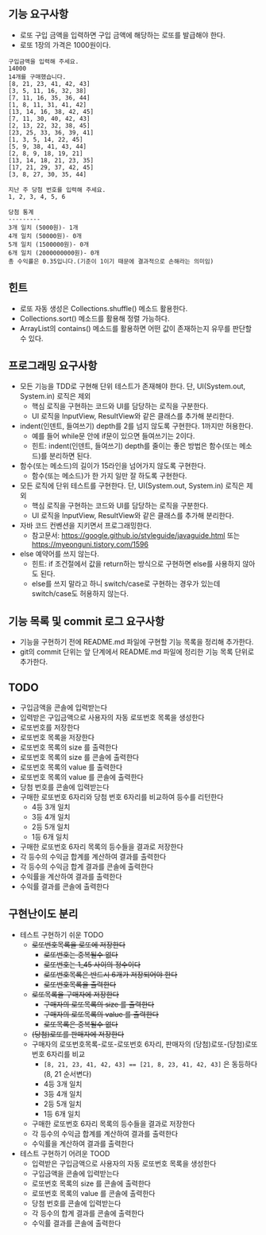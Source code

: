 
## 기능 요구사항
* 로또 구입 금액을 입력하면 구입 금액에 해당하는 로또를 발급해야 한다. 
* 로또 1장의 가격은 1000원이다.
```
구입금액을 입력해 주세요.
14000
14개를 구매했습니다.
[8, 21, 23, 41, 42, 43]
[3, 5, 11, 16, 32, 38]
[7, 11, 16, 35, 36, 44]
[1, 8, 11, 31, 41, 42]
[13, 14, 16, 38, 42, 45]
[7, 11, 30, 40, 42, 43]
[2, 13, 22, 32, 38, 45]
[23, 25, 33, 36, 39, 41]
[1, 3, 5, 14, 22, 45]
[5, 9, 38, 41, 43, 44]
[2, 8, 9, 18, 19, 21]
[13, 14, 18, 21, 23, 35]
[17, 21, 29, 37, 42, 45]
[3, 8, 27, 30, 35, 44]

지난 주 당첨 번호를 입력해 주세요.
1, 2, 3, 4, 5, 6

당첨 통계
---------
3개 일치 (5000원)- 1개
4개 일치 (50000원)- 0개
5개 일치 (1500000원)- 0개
6개 일치 (2000000000원)- 0개
총 수익률은 0.35입니다.(기준이 1이기 때문에 결과적으로 손해라는 의미임)
```
## 힌트
* 로또 자동 생성은 Collections.shuffle() 메소드 활용한다.
* Collections.sort() 메소드를 활용해 정렬 가능하다.
* ArrayList의 contains() 메소드를 활용하면 어떤 값이 존재하는지 유무를 판단할 수 있다.
## 프로그래밍 요구사항
* 모든 기능을 TDD로 구현해 단위 테스트가 존재해야 한다. 단, UI(System.out, System.in) 로직은 제외
  * 핵심 로직을 구현하는 코드와 UI를 담당하는 로직을 구분한다.
  * UI 로직을 InputView, ResultView와 같은 클래스를 추가해 분리한다.
* indent(인덴트, 들여쓰기) depth를 2를 넘지 않도록 구현한다. 1까지만 허용한다.
  * 예를 들어 while문 안에 if문이 있으면 들여쓰기는 2이다.
  * 힌트: indent(인덴트, 들여쓰기) depth를 줄이는 좋은 방법은 함수(또는 메소드)를 분리하면 된다.
* 함수(또는 메소드)의 길이가 15라인을 넘어가지 않도록 구현한다.
  * 함수(또는 메소드)가 한 가지 일만 잘 하도록 구현한다.
* 모든 로직에 단위 테스트를 구현한다. 단, UI(System.out, System.in) 로직은 제외
  * 핵심 로직을 구현하는 코드와 UI를 담당하는 로직을 구분한다.
  * UI 로직을 InputView, ResultView와 같은 클래스를 추가해 분리한다.
* 자바 코드 컨벤션을 지키면서 프로그래밍한다.
  * 참고문서: https://google.github.io/styleguide/javaguide.html 또는 https://myeonguni.tistory.com/1596
* else 예약어를 쓰지 않는다.
  * 힌트: if 조건절에서 값을 return하는 방식으로 구현하면 else를 사용하지 않아도 된다.
  * else를 쓰지 말라고 하니 switch/case로 구현하는 경우가 있는데 switch/case도 허용하지 않는다.
## 기능 목록 및 commit 로그 요구사항
* 기능을 구현하기 전에 README.md 파일에 구현할 기능 목록을 정리해 추가한다.
* git의 commit 단위는 앞 단계에서 README.md 파일에 정리한 기능 목록 단위로 추가한다.

## TODO
* 구입금액을 콘솔에 입력받는다
* 입력받은 구입금액으로 사용자의 자동 로또번호 목록을 생성한다
* 로또번호를 저장한다
* 로또번호 목록을 저장한다
* 로또번호 목록의 size 를 출력한다
* 로또번호 목록의 size 를 콘솔에 출력한다
* 로또번호 목록의 value 를 출력한다
* 로또번호 목록의 value 를 콘솔에 출력한다
* 당첨 번호를 콘솔에 입력받는다
* 구매한 로또번호 6자리와 당첨 번호 6자리를 비교하여 등수를 리턴한다
  * 4등 3개 일치
  * 3등 4개 일치
  * 2등 5개 일치
  * 1등 6개 일치
* 구매한 로또번호 6자리 목록의 등수들을 결과로 저장한다
* 각 등수의 수익금 합계를 계산하여 결과를 출력한다
* 각 등수의 수익금 합계 결과를 콘솔에 출력한다
* 수익률을 계산하여 결과를 출력한다
* 수익률 결과를 콘솔에 출력한다

## 구현난이도 분리
* 테스트 구현하기 쉬운 TODO
  * ~~로또번호목록을 로또에 저장한다~~
    * ~~로또번호는 중복될수 없다~~
    * ~~로또번호는 1_45 사이의 정수이다~~
    * ~~로또번호목록은 반드시 6개가 저장되어야 한다~~
    * ~~로또번호목록을 출력한다~~
  * ~~로또목록을 구매자에 저장한다~~
    * ~~구매자의 로또목록의 size 를 출력한다~~
    * ~~구매자의 로또목록의 value 를 출력한다~~
    * ~~로또목록은 중복될수 없다~~
  * ~~(당첨)로또를 판매자에 저장한다~~
  * 구매자의 로또번호목록-로또-로또번호 6자리, 판매자의 (당첨)로또-(당첨)로또번호 6자리를 비교
    * `[8, 21, 23, 41, 42, 43] == [21, 8, 23, 41, 42, 43]` 은 동등하다(8, 21 순서변다)
    * 4등 3개 일치
    * 3등 4개 일치
    * 2등 5개 일치
    * 1등 6개 일치
  * 구매한 로또번호 6자리 목록의 등수들을 결과로 저장한다
  * 각 등수의 수익금 합계를 계산하여 결과를 출력한다
  * 수익률을 계산하여 결과를 출력한다
* 테스트 구현하기 어려운 TOOD
  * 입력받은 구입금액으로 사용자의 자동 로또번호 목록을 생성한다
  * 구입금액을 콘솔에 입력받는다
  * 로또번호 목록의 size 를 콘솔에 출력한다
  * 로또번호 목록의 value 를 콘솔에 출력한다
  * 당첨 번호를 콘솔에 입력받는다
  * 각 등수의 합계 결과를 콘솔에 출력한다
  * 수익률 결과를 콘솔에 출력한다